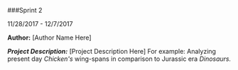 ###Sprint 2

11/28/2017 - 12/7/2017

**Author:** [Author Name Here]


__*Project Description:*__ [Project Description Here] For example: Analyzing present day *Chicken's* wing-spans in comparison to Jurassic era *Dinosaurs.*
